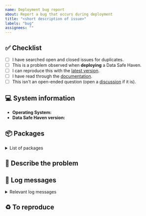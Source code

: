 ```yaml
---
name: Deployment bug report
about: Report a bug that occurs during deployment
title: "<short description of issue>"
labels: "bug"
assignees: ""
---
```


## :white_check_mark: Checklist

<!--
Before reporting a problem please check the following. Replace the empty checkboxes [ ] below with checked ones [x] accordingly.
-->

- [ ] I have searched open and closed issues for duplicates.
- [ ] This is a problem observed when **deploying** a Data Safe Haven.
- [ ] I can reproduce this with the [latest version](https://github.com/alan-turing-institute/data-safe-haven/releases).
- [ ] I have read through the [documentation](https://alan-turing-institute.github.io/data-safe-haven/).
- [ ] This isn't an open-ended question (open a [discussion](https://github.com/alan-turing-institute/data-safe-haven/discussions) if it is).

## :computer: System information

- **Operating System:** <!-- Which operating system you are using: Windows, Linux, macOS etc. -->
- **Data Safe Haven version:** <!-- Which version of the Data Safe Haven you are using: 3.0.0, 3.1.1 etc. If this is on a branch use `branch name @ 7-letter commit-id` -->

## :package: Packages

<details>
<summary>List of packages</summary>

<!--
Powershell: Run `deployment/CheckRequirements.ps1` and paste the output below
Python: Run `hatch run pip freeze` and paste the output below
-->

```none
Paste list of packages here
```

</details>

## :no_entry_sign: Describe the problem

<!--
What happens now and (if relevant) an explanation of why this is incorrect

Optionally include specific tasks (if any) in the order in which they need to be done.
- [ ] Task 1
- [ ] Task 2
- [ ] Task 3

Include a clear and concise description of what the behaviour should be when this issue is closed if this is not obvious.
-->

## :deciduous_tree: Log messages

<details>
<summary>Relevant log messages</summary>

```none
Your log details here
```

</details>

## :recycle: To reproduce

<!--
How can the current behaviour be reproduced? Include some steps to reproduce the problem.

Example:
- Deploy an SRE with option X set to Y
- Attempt to perform action Z
- Observe the previously mentioned failure/error message
-->
